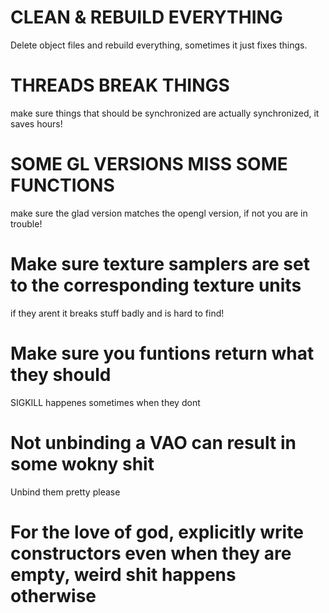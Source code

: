 # CLEAN & REBUILD EVERYTHING

Delete object files and rebuild everything, sometimes it just fixes things.

# THREADS BREAK THINGS

make sure things that should be synchronized are actually synchronized, it saves hours!

# SOME GL VERSIONS MISS SOME FUNCTIONS

make sure the glad version matches the opengl version, if not you are in trouble!

# Make sure texture samplers are set to the corresponding texture units

if they arent it breaks stuff badly and is hard to find!

# Make sure you funtions return what they should

SIGKILL happenes sometimes when they dont

# Not unbinding a VAO can result in some wokny shit

Unbind them pretty please

# For the love of god, explicitly write constructors even when they are empty, weird shit happens otherwise